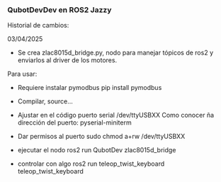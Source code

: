 ### QubotDevDev en ROS2 Jazzy

Historial de cambios:

03/04/2025
- Se crea  zlac8015d_bridge.py, nodo para manejar tópicos de ros2 y enviarlos al driver de los motores.

Para usar:
- Requiere instalar pymodbus
pip install pymodbus

- Compilar, source...
- Ajustar en el código puerto serial /dev/ttyUSBXX
Como conocer ña dirección del puerto:
pyserial-miniterm

- Dar permisos al puerto
sudo chmod a+rw /dev/ttyUSBXX

- ejecutar el nodo
ros2 run QubotDev zlac8015d_bridge

- controlar con algo
ros2 run teleop_twist_keyboard teleop_twist_keyboard

